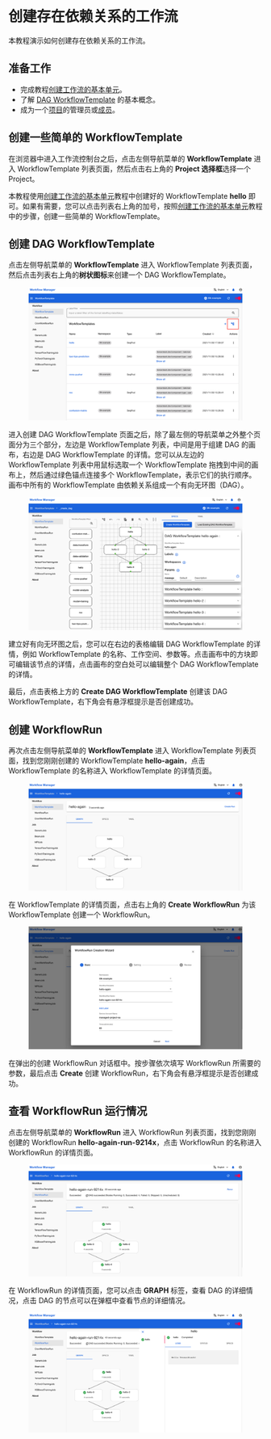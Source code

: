 # 创建存在依赖关系的工作流

本教程演示如何创建存在依赖关系的工作流。

## 准备工作

* 完成教程[创建工作流的基本单元](./create-workflow-unit.md)。
* 了解 [DAG WorkflowTemplate](../modules/workflows/workflowtemplate.md#dag-workflowtemplate) 的基本概念。
* 成为一个[项目](../modules/security/project.md)的管理员或[成员](./add-project-member.md)。

## 创建一些简单的 WorkflowTemplate

在浏览器中进入工作流控制台之后，点击左侧导航菜单的 **WorkflowTemplate** 进入 WorkflowTemplate 列表页面，然后点击右上角的 **Project 选择框**选择一个 Project。

本教程使用[创建工作流的基本单元](./create-workflow-unit.md#创建-workflowtemplate)教程中创建好的 WorkflowTemplate **hello** 即可。如果有需要，您可以点击列表右上角的加号，按照[创建工作流的基本单元](./create-workflow-unit.md#创建-workflowtemplate)教程中的步骤，创建一些简单的 WorkflowTemplate。

## 创建 DAG WorkflowTemplate

点击左侧导航菜单的 **WorkflowTemplate** 进入 WorkflowTemplate 列表页面，然后点击列表右上角的**树状图标**来创建一个 DAG WorkflowTemplate。

<figure class="screenshot">
  <img alt="workflowtemplate-list" src="../assets/tasks/build-automatic-workflow/create-workflow-including-dependencies/workflowtemplate-list.png" class="screenshot"/>
</figure>

进入创建 DAG WorkflowTemplate 页面之后，除了最左侧的导航菜单之外整个页面分为三个部分，左边是 WorkflowTemplate 列表，中间是用于组建 DAG 的画布，右边是 DAG WorkflowTemplate 的详情。您可以从左边的 WorkflowTemplate 列表中用鼠标选取一个 WorkflowTemplate 拖拽到中间的画布上，然后通过绿色锚点连接多个 WorkflowTemplate，表示它们的执行顺序。画布中所有的 WorkflowTemplate 由依赖关系组成一个有向无环图（DAG）。

<figure class="screenshot">
  <img alt="create-workflowtemplate" src="../assets/tasks/build-automatic-workflow/create-workflow-including-dependencies/create-workflowtemplate.png" class="screenshot"/>
</figure>

建立好有向无环图之后，您可以在右边的表格编辑 DAG WorkflowTemplate 的详情，例如 WorkflowTemplate 的名称、工作空间、参数等。点击画布中的方块即可编辑该节点的详情，点击画布的空白处可以编辑整个 DAG WorkflowTemplate 的详情。

最后，点击表格上方的 **Create DAG WorkflowTemplate** 创建该 DAG WorkflowTemplate，右下角会有悬浮框提示是否创建成功。

## 创建 WorkflowRun

再次点击左侧导航菜单的 **WorkflowTemplate** 进入 WorkflowTemplate 列表页面，找到您刚刚创建的 WorkflowTemplate **hello-again**，点击 WorkflowTemplate 的名称进入 WorkflowTemplate 的详情页面。

<figure class="screenshot">
  <img alt="workflowtemplate-detail" src="../assets/tasks/build-automatic-workflow/create-workflow-including-dependencies/workflowtemplate-detail.png" class="screenshot"/>
</figure>

在 WorkflowTemplate 的详情页面，点击右上角的 **Create WorkflowRun** 为该 WorkflowTemplate 创建一个 WorkflowRun。

<figure class="screenshot">
  <img alt="create-workflowrun" src="../assets/tasks/build-automatic-workflow/create-workflow-including-dependencies/create-workflowrun.png" class="screenshot"/>
</figure>

在弹出的创建 WorkflowRun 对话框中。按步骤依次填写 WorkflowRun 所需要的参数，最后点击 **Create** 创建 WorkflowRun，右下角会有悬浮框提示是否创建成功。

## 查看 WorkflowRun 运行情况

点击左侧导航菜单的 **WorkflowRun** 进入 WorkflowRun 列表页面，找到您刚刚创建的 WorkflowRun **hello-again-run-9214x**，点击 WorkflowRun 的名称进入 WorkflowRun 的详情页面。

<figure class="screenshot">
  <img alt="workflowrun-detail" src="../assets/tasks/build-automatic-workflow/create-workflow-including-dependencies/workflowrun-detail.png" class="screenshot"/>
</figure>

在 WorkflowRun 的详情页面，您可以点击 **GRAPH** 标签，查看 DAG 的详细情况，点击 DAG 的节点可以在弹框中查看节点的详细情况。

<figure class="screenshot">
  <img alt="workflowrun-detail-node" src="../assets/tasks/build-automatic-workflow/create-workflow-including-dependencies/workflowrun-detail-node.png" class="screenshot"/>
</figure>
